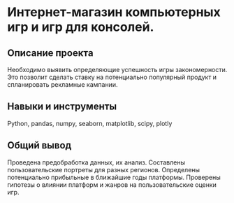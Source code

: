 # Интернет-магазин компьютерных игр и игр для консолей.

## Описание проекта
Необходимо выявить определяющие успешность игры закономерности. Это позволит сделать ставку на потенциально популярный продукт и спланировать рекламные кампании.

## Навыки и инструменты
Python, pandas, numpy, seaborn, matplotlib, scipy, plotly 

## Общий вывод
Проведена предобработка данных, их анализ. Составлены пользовательские портреты для разных регионов. Определены потенциально прибыльные в ближайшие годы платформы. Проверены гипотезы о влиянии платформ и жанров на пользовательские оценки игр.
